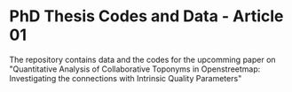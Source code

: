 # PhD Thesis Codes and Data - Article 01
The repository contains data and the codes for the upcomming paper on "Quantitative Analysis of Collaborative Toponyms in Openstreetmap: Investigating the connections with Intrinsic Quality Parameters"
